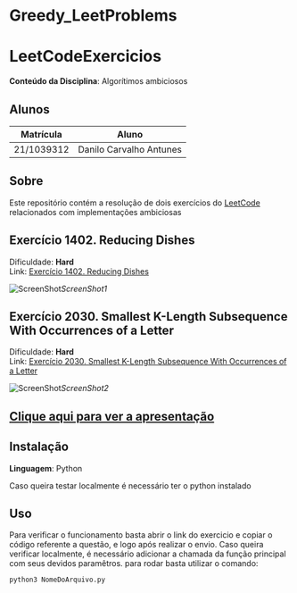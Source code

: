 # Greedy_LeetProblems

# LeetCodeExercicios

**Conteúdo da Disciplina**: Algorítimos ambiciosos<br>

## Alunos
|Matrícula | Aluno |
| -- | -- |
| 21/1039312| Danilo Carvalho Antunes |

## Sobre 
Este repositório contém a resolução de dois exercícios do [LeetCode](https://leetcode.com/) relacionados com implementações ambiciosas 

## Exercício 1402. Reducing Dishes

Dificuldade: **Hard <br>**
Link: [Exercício 1402. Reducing Dishes](https://leetcode.com/problems/reducing-dishes/)

![ScreenShot](Screenshots/Screenshot1.jpeg)_ScreenShot1_

## Exercício 2030. Smallest K-Length Subsequence With Occurrences of a Letter

Dificuldade: **Hard <br>**
Link: [Exercício 2030. Smallest K-Length Subsequence With Occurrences of a Letter](https://leetcode.com/problems/smallest-k-length-subsequence-with-occurrences-of-a-letter/)

![ScreenShot](Screenshots/Screenshot2.jpeg)_ScreenShot2_

## [Clique aqui para ver a apresentação]("link")

## Instalação 
**Linguagem**: Python<br>

Caso queira testar localmente é necessário ter o python instalado
## Uso 
Para verificar o funcionamento basta abrir o link do exercicio e copiar o código referente a questão, e logo após realizar o envio. Caso queira verificar localmente, é necessário adicionar a chamada da função principal com seus devidos paramêtros. para rodar basta utilizar o comando:

`python3 NomeDoArquivo.py`